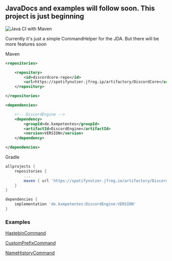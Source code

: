 ## JavaDocs and examples will follow soon. This project is just beginning

![Java CI with Maven](https://github.com/kxmpetentes/DiscordEngine/workflows/Java%20CI%20with%20Maven/badge.svg?branch=master)

Currently it's just a simple CommandHelper for the JDA. But there will be more features soon

Maven

````xml
<repositories>

    <repository>
        <id>discordcore-repo</id>
        <url>https://spotifynutzer.jfrog.ip/artifactory/DiscordCore</url>
    </repository>

</repositories>
````
````xml
<dependencies>

    <!-- DiscordEngine -->
    <dependency>
        <groupId>de.kxmpetentes</groupId>
        <artifactId>DiscordEngine</artifactId>
        <version>VERSION</version>
    </dependency>

</dependencies>
````

Gradle
````gradle
allprojects {
    repositories {
        ...
        maven { url 'https://spotifynutzer.jfrog.io/artifactory/DiscordCore/' }
	}
}
````
````gradle
dependencies {
    implementation 'de.kxmpetentes:DiscordEngine:VERSION'
}
````

<h3>Examples</h3>

[HastebinCommand](https://github.com/kxmpetentes/DiscordCore/docs/examples/HastebinCommandExample.md)

[CustomPrefixCommand](https://github.com/kxmpetentes/DiscordCore/docs/examples/CustomPrefixCommandExample.md)

[NameHistoryCommand](https://github.com/kxmpetentes/DiscordCore/docs/examples/NameHistoryCommandExample.md)


